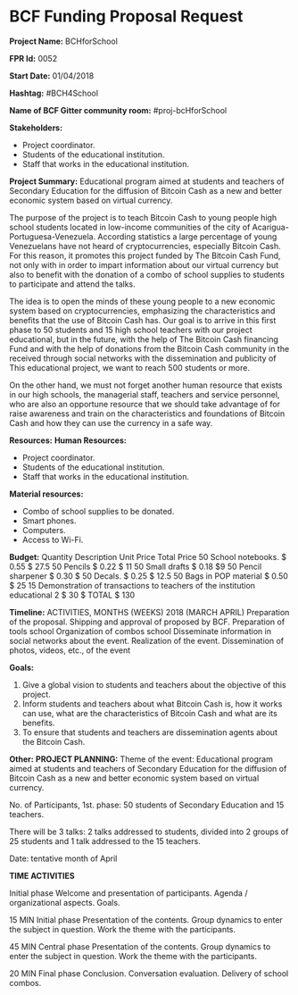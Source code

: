 
# BCF Funding Proposal Request

**Project Name:**
BCHforSchool

**FPR Id:**
0052

**Start Date:**
01/04/2018

**Hashtag:**
#BCH4School

**Name of BCF Gitter community room:**
#proj-bcHforSchool

**Stakeholders:**
- Project coordinator.
- Students of the educational institution.
- Staff that works in the educational institution.

**Project Summary:**
Educational program aimed at students and teachers of Secondary Education for the diffusion of Bitcoin Cash as a new and better economic system based on virtual currency.

The purpose of the project is to teach Bitcoin Cash to young people high school students located in low-income communities of the city of Acarigua-Portuguesa-Venezuela. According statistics a large percentage of young Venezuelans have not heard of cryptocurrencies, especially Bitcoin Cash. For this reason, it promotes this project funded by The Bitcoin Cash Fund, not only with in order to impart information about our virtual currency but also to benefit with the donation of a combo of school supplies to students to participate and attend the talks.

The idea is to open the minds of these young people to a new economic system based on cryptocurrencies, emphasizing the characteristics and benefits that the use of Bitcoin Cash has. Our goal is to arrive in this first phase to 50 students and 15 high school teachers with our project educational, but in the future, with the help of The Bitcoin Cash financing Fund and with the help of donations from the Bitcoin Cash community in the received through social networks with the dissemination and publicity of This educational project, we want to reach 500 students or more.

On the other hand, we must not forget another human resource that exists in our high schools, the managerial staff, teachers and service personnel, who are also an opportune resource that we should take advantage of for raise awareness and train on the characteristics and foundations of Bitcoin Cash and how they can use the currency in a safe way.

**Resources:**
**Human Resources:**  
- Project coordinator.
- Students of the educational institution.
- Staff that works in the educational institution.

**Material resources:**
- Combo of school supplies to be donated.
- Smart phones.
- Computers.
- Access to Wi-Fi.

**Budget:**
Quantity 	Description 		Unit Price 		Total Price
50 		School notebooks. 	$ 0.55 		$ 27.5
50 		Pencils 			$ 0.22 		$ 11
50 		Small drafts		$ 0.18  		$9 
50 		Pencil sharpener 	$ 0.30 		$
50 		Decals. 			$ 0.25 		$ 12.5
50 		Bags in POP material $ 0.50 		$ 25
15 Demonstration of transactions to teachers of the institution educational				2 $ 			30 $
									TOTAL $ 130


**Timeline:**
ACTIVITIES,  MONTHS (WEEKS) 2018 (MARCH APRIL)
Preparation of the proposal. 
Shipping and approval of proposed by BCF.
Preparation of tools school
Organization of combos school
Disseminate information in social networks about the event.
Realization of the event. 
Dissemination of photos, videos, etc., of the event

**Goals:**
1. Give a global vision to students and teachers about the objective of
this project.
2. Inform students and teachers about what Bitcoin Cash is, how it works can use, what are the characteristics of Bitcoin Cash and what are
its benefits.
3. To ensure that students and teachers are dissemination agents about the Bitcoin Cash.


**Other:**
**PROJECT PLANNING:**
Theme of the event: Educational program aimed at students and teachers of Secondary Education for the diffusion of Bitcoin Cash as a new and better economic system based on virtual currency.  
  
No. of Participants, 1st. phase: 50 students of Secondary Education and 15 teachers.  
  
There will be 3 talks: 2 talks addressed to students, divided into 2 groups of 25 students and 1 talk addressed to the 15 teachers.
  
Date: tentative month of April

**TIME ACTIVITIES**  
  
Initial phase
Welcome and presentation of participants.
Agenda / organizational aspects.
Goals.
  
15 MIN
Initial phase
Presentation of the contents.
Group dynamics to enter the subject in question.
Work the theme with the participants.
  
45 MIN
Central phase
Presentation of the contents.
Group dynamics to enter the subject in question.
Work the theme with the participants.
  
20 MIN
Final phase
Conclusion.
Conversation evaluation.
Delivery of school combos.

